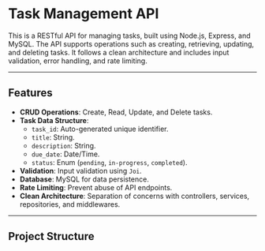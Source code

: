 
# Task Management API

This is a RESTful API for managing tasks, built using Node.js, Express, and MySQL. The API supports operations such as creating, retrieving, updating, and deleting tasks. It follows a clean architecture and includes input validation, error handling, and rate limiting.

---

## Features

- **CRUD Operations**: Create, Read, Update, and Delete tasks.
- **Task Data Structure**:
  - `task_id`: Auto-generated unique identifier.
  - `title`: String.
  - `description`: String.
  - `due_date`: Date/Time.
  - `status`: Enum (`pending`, `in-progress`, `completed`).
- **Validation**: Input validation using `Joi`.
- **Database**: MySQL for data persistence.
- **Rate Limiting**: Prevent abuse of API endpoints.
- **Clean Architecture**: Separation of concerns with controllers, services, repositories, and middlewares.

---

## Project Structure
